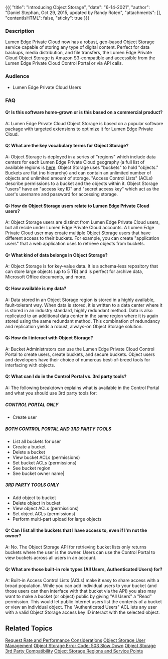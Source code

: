 {{{
  "title": "Introducing Object Storage",
  "date": "6-14-2021",
  "author": "Daniel Stephan, Oct 29, 2015, updated by Randy Roten",
  "attachments": [],
  "contentIsHTML": false,
  "sticky": true
}}}
### Description

Lumen Edge Private Cloud now has a robust, geo-based Object Storage service capable of storing any type of digital content. Perfect for data backups, media distribution, and file transfers, the Lumen Edge Private Cloud Object Storage is Amazon S3-compatible and accessible from the Lumen Edge Private Cloud Control Portal or via API calls. 

### Audience

- Lumen Edge Private Cloud Users
### FAQ

#### Q: Is this software home-grown or is this based on a commercial product?

A: Lumen Edge Private Cloud Object Storage is based on a popular software package with targeted extensions to optimize it for Lumen Edge Private Cloud.

#### Q: What are the key vocabulary terms for Object Storage?

A: Object Storage is deployed in a series of "regions" which include data centers for each Lumen Edge Private Cloud geography (a full list of available regions is [here](https://www.ctl.io/knowledge-base/edge-computing-solutions/getting-started/lumen-cloud-data-center-locations/). Object Storage uses "buckets" to hold "objects." Buckets are flat (no hierarchy) and can contain an unlimited number of objects and unlimited amount of storage. "Access Control Lists" (ACLs) describe permissions to a bucket and the objects within it. Object Storage "users" have an "access key ID" and "secret access key" which act as the user's username and password for accessing storage.

#### Q: How do Object Storage users relate to Lumen Edge Private Cloud users?

A: Object Storage users are distinct from Lumen Edge Private Cloud users, but all reside under Lumen Edge Private Cloud accounts. A Lumen Edge Private Cloud user may create multiple Object Storage users that have different access to their buckets. For example, you can create "application users" that a web application uses to retrieve objects from buckets.
#### Q: What kind of data belongs in Object Storage?

A: Object Storage is for key-value data. It is a schema-less repository that can store large objects (up to 5 TB) and is perfect for archive data, Microsoft Office documents, and more.

#### Q: How available is my data?

A: Data stored in an Object Storage region is stored in a highly available, fault-tolerant way. When data is stored, it is written to a data center where it is stored in an industry standard, highly redundant method. Data is also replicated to an additional data center in the same region where it is again stored using the same redundant method. This combination of redundancy and replication yields a robust, always-on Object Storage solution.

#### Q: How do I interact with Object Storage?

A: Bucket Administrators can use the Lumen Edge Private Cloud Control Portal to create users, create buckets, and secure buckets. Object users and developers have their choice of numerous best-of-breed tools for interfacing with objects.

#### Q: What can I do in the Control Portal vs. 3rd party tools?

A: The following breakdown explains what is available in the Control Portal and what you should use 3rd party tools for:

##### CONTROL PORTAL ONLY
- Create user 

##### BOTH CONTROL PORTAL AND 3RD PARTY TOOLS
- List all buckets for user
- Create a bucket
- Delete a bucket 
- View bucket ACLs (permissions) 
- Set bucket ACLs (permissions) 
- See bucket region
- See bucket owner name|

##### 3RD PARTY TOOLS ONLY
- Add object to bucket
- Delete object in bucket
- View object ACLs (permissions)
- Set object ACLs (permissions)
- Perform multi-part upload for large objects

#### Q: Can I list all the buckets that I have access to, even if I'm not the owner?

A: No. The Object Storage API for retrieving bucket lists only returns buckets where the user is the owner. Users can use the Control Portal to view buckets across all users in an account.

#### Q: What are those built-in role types (All Users, Authenticated Users) for?

A: Built-in Access Control Lists (ACLs) make it easy to share access with a broad population. While you can add individual users to your bucket (and those users can then interface with that bucket via the API) you also may want to make a bucket (or object) public by giving "All Users" a "Read" permission. This would let public Internet users list the contents of a bucket or view an individual object. The "Authenticated Users" ACL lets any user with a valid Object Storage access key ID interact with the selected object.

## Related Topics
[Request Rate and Performance Considerations]( https://development.ctl.io/knowledge-base/storage/object-storage/request-rate-and-performance-considerations/)
[Object Storage User Management]( https://development.ctl.io/knowledge-base/storage/object-storage/object-storage-user-management/)
[Object Storage Error Code: 503 Slow Down]( https://development.ctl.io/knowledge-base/storage/object-storage/object-storage-error-code-503-slow-down/)
[Object Storage 3rd Party Compatibility]( https://development.ctl.io/knowledge-base/storage/object-storage/object-storage-3rd-party-compatibility/)
[Object Storage Regions and Service Points]( https://development.ctl.io/knowledge-base/storage/object-storage/object-storage-regions-and-service-points/)
